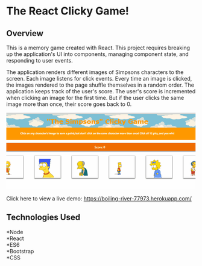# The React Clicky Game!

## Overview

This is a memory game created with React. This project requires breaking up the application's UI into components, managing component state, and responding to user events.

The application renders different images of Simpsons characters to the screen. Each image listens for click events. Every time an image is clicked, the images rendered to the page shuffle themselves in a random order. The application keeps track of the user's score. The user's score is incremented when clicking an image for the first time. But if the user clicks the same image more than once, their score goes back to 0.

![gif](readmeClickyGame.gif)

Click here to view a live demo: https://boiling-river-77973.herokuapp.com/

## Technologies Used

*Node <br/>
*React <br/>
*ES6 <br/>
*Bootstrap <br/>
*CSS <br/>
